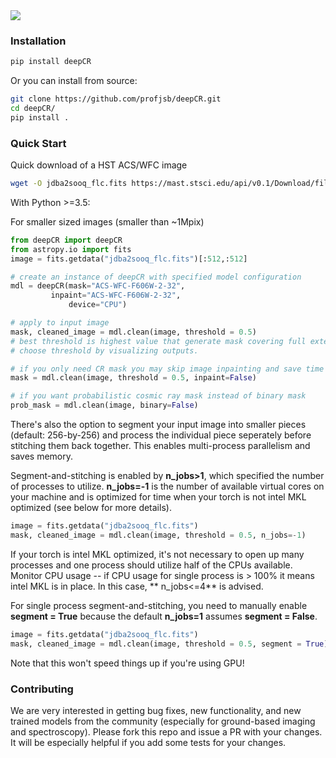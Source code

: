 
<img src="https://raw.githubusercontent.com/profjsb/deepCR/master/imgs/postage-sm.jpg" wdith="90%">


### Installation

```bash
pip install deepCR
```

Or you can install from source:

```bash
git clone https://github.com/profjsb/deepCR.git
cd deepCR/
pip install .
```

### Quick Start

Quick download of a HST ACS/WFC image

```bash
wget -O jdba2sooq_flc.fits https://mast.stsci.edu/api/v0.1/Download/file?uri=mast:HST/product/jdba2sooq_flc.fits
```

With Python >=3.5:

For smaller sized images (smaller than ~1Mpix)
```python
from deepCR import deepCR
from astropy.io import fits
image = fits.getdata("jdba2sooq_flc.fits")[:512,:512]

# create an instance of deepCR with specified model configuration
mdl = deepCR(mask="ACS-WFC-F606W-2-32",
	     inpaint="ACS-WFC-F606W-2-32",
             device="CPU")

# apply to input image
mask, cleaned_image = mdl.clean(image, threshold = 0.5)
# best threshold is highest value that generate mask covering full extent of CR
# choose threshold by visualizing outputs.

# if you only need CR mask you may skip image inpainting and save time
mask = mdl.clean(image, threshold = 0.5, inpaint=False)

# if you want probabilistic cosmic ray mask instead of binary mask
prob_mask = mdl.clean(image, binary=False)
```

There's also the option to segment your input image into smaller pieces (default: 256-by-256)
and process the individual piece seperately before stitching them back together. This enables
multi-process parallelism and saves memory.

Segment-and-stitching is enabled by **n_jobs>1**, which specified the number of processes to utilize.
**n_jobs=-1** is the number of available virtual cores on your machine and is optimized for time
when your torch is not intel MKL optimized (see below for more details). 
```python
image = fits.getdata("jdba2sooq_flc.fits")
mask, cleaned_image = mdl.clean(image, threshold = 0.5, n_jobs=-1)

```
If your torch is intel MKL optimized, it's not necessary to open up many processes and one process
should utilize half of the CPUs available. Monitor CPU usage -- if CPU usage for single process 
is > 100% it means intel MKL is in place. In this case, ** n_jobs<=4** is advised. 

For single process segment-and-stitching, you need to manually enable **segment = True** because 
the default **n_jobs=1** assumes **segment = False**.
```python
image = fits.getdata("jdba2sooq_flc.fits")
mask, cleaned_image = mdl.clean(image, threshold = 0.5, segment = True)
```

Note that this won't speed things up if you're using GPU!

### Contributing

We are very interested in getting bug fixes, new functionality, and new trained models from the community (especially for ground-based imaging and spectroscopy). Please fork this repo and issue a PR with your changes. It will be especially helpful if you add some tests for your changes.
